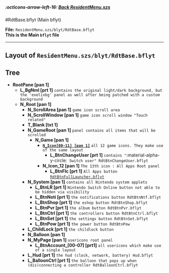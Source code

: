 ##### :octicons-arrow-left-16: [Back ResidentMenu.szs](index.md)

#RdtBase.bflyt (Main bflyt)

**File:** `ResidentMenu.szs/blyt/RdtBase.bflyt`<br>
**This is the Main `bflyt` file**

---

## Layout of `ResidentMenu.szs/blyt/RdtBase.bflyt `

<!-- prettier-ignore -->

## Tree

-	**RootPane [pan 1]**
    -   **L_BgNml [prt 1]** `contains the original light/dark background, but the 'exelixbg' panel as well after being patched with a custom background`
    -   **N_Root [pan 1]**
		-	**N_ScrollArea [pan 1]** `game icon scroll area`
		-	**N_ScrollWindow [pan 1]** `game icon scroll window "Touch related"`
		-	**T_Blank [txt 1]**
        -   **N_GameRoot [pan 1]** `panel contains all items that will be scrolled`
			-	**N_Game [pan 1]**
				-   **[`N_Icon[00-11] [pan 1]`](RdtBtnIconGame.bflyt.md)** `all 12 game icons. They make use of the same layout`
					-	**L_BtnChangeUser [prt 1]** `contains "`:material-alpha-y-circle:` Switch user" RdtBtnChangeUser.bflyt`
				-   **N_Icon_12 [pan 1]** `The 13th icon : All Apps Root panel`
					-   **L_BtnFlc [prt 1]** `All Apps button` [`RdtBtnFullLauncher.bflyt`](RdtBtnFullLauncher.bflyt/index.md)
        -   **N_System [pan 1]** `contains all Nintendo system applets`
			-	**L_BtnLR [prt 1]** `Nintendo Switch Online button not able to be hidden via visibility`
            -   **L_BtnNoti [prt 1]** `the notifications button RdtBtnNtf.bflyt`
            -   **L_BtnShop [prt 1]** `the eshop button RdtBtnShop.bflyt`
            -   **L_BtnPvr [prt 1]** `the album button RdtBtnPvr.bflyt`
            -   **L_BtnCtrl [prt 1]** `the controllers button RdtBtnCtrl.bflyt`
            -   **L_BtnSet [prt 1]** `the settings button RdtBtnSet.bflyt`
            -   **L_BtnPow [prt 1]** `the power button RdtBtnPow`
        -   **L_ChildLock [prt 1]** `the childlock button`
        -   **N_Balloon [pan 1]**
        -   **N_MyPage [pan 1]** `usericons root panel`
            -   **L_BtnAccount_[00-07] [prt1]** `all usericons which make use of a single layout`
        -   **L_Hud [prt 1]** `the hud (clock, network, battery) Hud.bflyt`
        -   **L_BalloonCtrl [prt 1]** `the balloon that pops up when (dis)connecting a controller RdtBalloonCtrl.bflyt`
